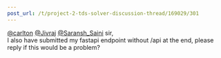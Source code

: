 ```yaml
---
post_url: /t/project-2-tds-solver-discussion-thread/169029/301
---
```

[@carlton](/u/carlton) [@Jivraj](/u/jivraj) [@Saransh\_Saini](/u/saransh_saini) sir,  
I also have submitted my fastapi endpoint without /api at the end, please reply if this would be a problem?